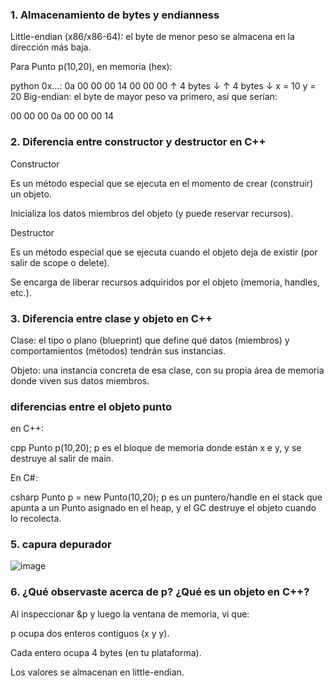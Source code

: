 ### 1. Almacenamiento de bytes y endianness
Little-endian (x86/x86-64): el byte de menor peso se almacena en la dirección más baja.

Para Punto p(10,20), en memoria (hex):

python
0x…: 0a 00 00 00   14 00 00 00
       ↑ 4 bytes ↓   ↑ 4 bytes ↓
         x = 10         y = 20
Big-endian: el byte de mayor peso va primero, así que serían:

00 00 00 0a   00 00 00 14
### 2. Diferencia entre constructor y destructor en C++
Constructor

Es un método especial que se ejecuta en el momento de crear (construir) un objeto.

Inicializa los datos miembros del objeto (y puede reservar recursos).

Destructor

Es un método especial que se ejecuta cuando el objeto deja de existir (por salir de scope o delete).

Se encarga de liberar recursos adquiridos por el objeto (memoria, handles, etc.).

### 3. Diferencia entre clase y objeto en C++
Clase: el tipo o plano (blueprint) que define qué datos (miembros) y comportamientos (métodos) tendrán sus instancias.

Objeto: una instancia concreta de esa clase, con su propia área de memoria donde viven sus datos miembros.

### diferencias entre el objeto punto

en C++:

cpp
Punto p(10,20);
p es el bloque de memoria donde están x e y, y se destruye al salir de main.

En C#:

csharp
Punto p = new Punto(10,20);
p es un puntero/handle en el stack que apunta a un Punto asignado en el heap, y el GC destruye el objeto cuando lo recolecta.

### 5. capura depurador
![image](https://github.com/user-attachments/assets/3f4d0e03-ca70-46cb-8fe2-f21e5b2d29b1)

### 6. ¿Qué observaste acerca de p? ¿Qué es un objeto en C++?
Al inspeccionar &p y luego la ventana de memoria, vi que:

p ocupa dos enteros contiguos (x y y).

Cada entero ocupa 4 bytes (en tu plataforma).

Los valores se almacenan en little-endian.
